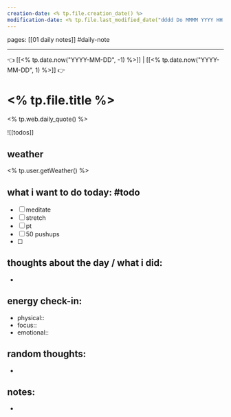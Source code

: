 ```yaml
---
creation-date: <% tp.file.creation_date() %> 
modification-date: <% tp.file.last_modified_date("dddd Do MMMM YYYY HH:mm:ss") %> 
---
```

pages: [[01 daily notes]] 
#daily-note
___

👈 [[<% tp.date.now("YYYY-MM-DD", -1) %>]] | [[<% tp.date.now("YYYY-MM-DD", 1) %>]] 👉 

# <% tp.file.title %> 
<% tp.web.daily_quote() %>

![[todos]]


## weather
<% tp.user.getWeather() %>

## what i want to do today: #todo
- [ ] meditate
- [ ] stretch 
- [ ] pt
- [ ] 50 pushups
- [ ] 



## thoughts about the day / what i did:
- 

## energy check-in:
- physical::
- focus::
- emotional::

## random thoughts:
- 

## notes:
- 

